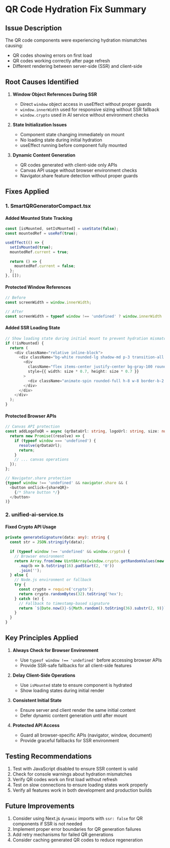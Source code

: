 # QR Code Hydration Fix Summary

## Issue Description
The QR code components were experiencing hydration mismatches causing:
- QR codes showing errors on first load
- QR codes working correctly after page refresh
- Different rendering between server-side (SSR) and client-side

## Root Causes Identified

1. **Window Object References During SSR**
   - Direct `window` object access in useEffect without proper guards
   - `window.innerWidth` used for responsive sizing without SSR fallback
   - `window.crypto` used in AI service without environment checks

2. **State Initialization Issues**
   - Component state changing immediately on mount
   - No loading state during initial hydration
   - useEffect running before component fully mounted

3. **Dynamic Content Generation**
   - QR codes generated with client-side only APIs
   - Canvas API usage without browser environment checks
   - Navigator.share feature detection without proper guards

## Fixes Applied

### 1. SmartQRGeneratorCompact.tsx

#### Added Mounted State Tracking
```typescript
const [isMounted, setIsMounted] = useState(false);
const mountedRef = useRef(true);

useEffect(() => {
  setIsMounted(true);
  mountedRef.current = true;
  
  return () => {
    mountedRef.current = false;
  };
}, []);
```

#### Protected Window References
```typescript
// Before
const screenWidth = window.innerWidth;

// After
const screenWidth = typeof window !== 'undefined' ? window.innerWidth : 1024;
```

#### Added SSR Loading State
```typescript
// Show loading state during initial mount to prevent hydration mismatch
if (!isMounted) {
  return (
    <div className="relative inline-block">
      <div className="bg-white rounded-lg shadow-md p-3 transition-all duration-300">
        <div 
          className="flex items-center justify-center bg-gray-100 rounded animate-pulse"
          style={{ width: size * 0.7, height: size * 0.7 }}
        >
          <div className="animate-spin rounded-full h-8 w-8 border-b-2 border-green-600"></div>
        </div>
      </div>
    </div>
  );
}
```

#### Protected Browser APIs
```typescript
// Canvas API protection
const addLogoToQR = async (qrDataUrl: string, logoUrl: string, size: number): Promise<string> => {
  return new Promise((resolve) => {
    if (typeof window === 'undefined') {
      resolve(qrDataUrl);
      return;
    }
    // ... canvas operations
  });
};

// Navigator.share protection
{typeof window !== 'undefined' && navigator.share && (
  <button onClick={shareQR}>
    {/* Share button */}
  </button>
)}
```

### 2. unified-ai-service.ts

#### Fixed Crypto API Usage
```typescript
private generateSignature(data: any): string {
  const str = JSON.stringify(data);
  
  if (typeof window !== 'undefined' && window.crypto) {
    // Browser environment
    return Array.from(new Uint8Array(window.crypto.getRandomValues(new Uint8Array(32))))
      .map(b => b.toString(16).padStart(2, '0'))
      .join('');
  } else {
    // Node.js environment or fallback
    try {
      const crypto = require('crypto');
      return crypto.randomBytes(32).toString('hex');
    } catch (e) {
      // Fallback to timestamp-based signature
      return `${Date.now()}-${Math.random().toString(36).substr(2, 9)}`.repeat(2).substr(0, 64);
    }
  }
}
```

## Key Principles Applied

1. **Always Check for Browser Environment**
   - Use `typeof window !== 'undefined'` before accessing browser APIs
   - Provide SSR-safe fallbacks for all client-side features

2. **Delay Client-Side Operations**
   - Use `isMounted` state to ensure component is hydrated
   - Show loading states during initial render

3. **Consistent Initial State**
   - Ensure server and client render the same initial content
   - Defer dynamic content generation until after mount

4. **Protected API Access**
   - Guard all browser-specific APIs (navigator, window, document)
   - Provide graceful fallbacks for SSR environment

## Testing Recommendations

1. Test with JavaScript disabled to ensure SSR content is valid
2. Check for console warnings about hydration mismatches
3. Verify QR codes work on first load without refresh
4. Test on slow connections to ensure loading states work properly
5. Verify all features work in both development and production builds

## Future Improvements

1. Consider using Next.js `dynamic` imports with `ssr: false` for QR components if SSR is not needed
2. Implement proper error boundaries for QR generation failures
3. Add retry mechanisms for failed QR generations
4. Consider caching generated QR codes to reduce regeneration